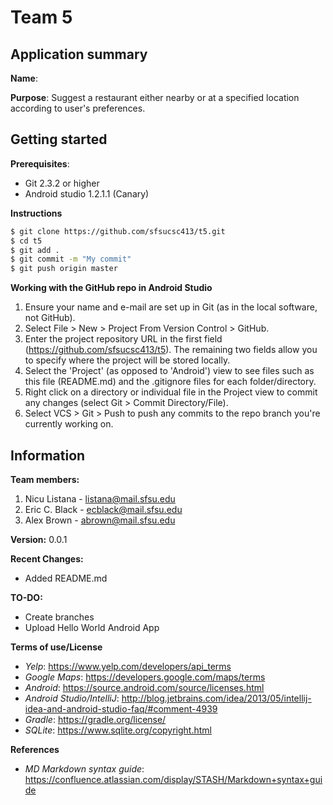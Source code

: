 # Team 5
## Application summary
**Name**:

**Purpose**: Suggest a restaurant either nearby or at a specified location according to user's
preferences.

## Getting started
**Prerequisites**:
- Git 2.3.2 or higher
- Android studio 1.2.1.1 (Canary)

**Instructions**

```sh
$ git clone https://github.com/sfsucsc413/t5.git
$ cd t5
$ git add .
$ git commit -m "My commit"
$ git push origin master
```

**Working with the GitHub repo in Android Studio**

1. Ensure your name and e-mail are set up in Git (as in the local software, not GitHub).
2. Select File > New > Project From Version Control > GitHub.
3. Enter the project repository URL in the first field (https://github.com/sfsucsc413/t5).
    The remaining two fields allow you to specify where the project will be stored locally.
4. Select the 'Project' (as opposed to 'Android') view to see files such as this file (README.md)
    and the .gitignore files for each folder/directory.
5. Right click on a directory or individual file in the Project view to commit any changes
    (select Git > Commit Directory/File).
6. Select VCS > Git > Push to push any commits to the repo branch you're currently working on.

## Information
**Team members:**

1. Nicu Listana - listana@mail.sfsu.edu
2. Eric C. Black - ecblack@mail.sfsu.edu
3. Alex Brown - abrown@mail.sfsu.edu

**Version:** 0.0.1

**Recent Changes:**
  - Added README.md

**TO-DO:**
  - Create branches
  - Upload Hello World Android App

**Terms of use/License**
  - *Yelp*: https://www.yelp.com/developers/api_terms 
  - *Google Maps*: https://developers.google.com/maps/terms
  - *Android*: https://source.android.com/source/licenses.html
  - *Android Studio/IntelliJ*: http://blog.jetbrains.com/idea/2013/05/intellij-idea-and-android-studio-faq/#comment-4939
  - *Gradle*: https://gradle.org/license/
  - *SQLite*: https://www.sqlite.org/copyright.html

**References**
  - *MD Markdown syntax guide*: https://confluence.atlassian.com/display/STASH/Markdown+syntax+guide